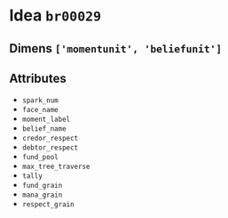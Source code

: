 # Idea `br00029`

## Dimens `['momentunit', 'beliefunit']`

## Attributes
- `spark_num`
- `face_name`
- `moment_label`
- `belief_name`
- `credor_respect`
- `debtor_respect`
- `fund_pool`
- `max_tree_traverse`
- `tally`
- `fund_grain`
- `mana_grain`
- `respect_grain`
